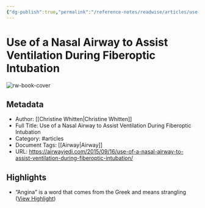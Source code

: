 ```yaml
---
{"dg-publish":true,"permalink":"/reference-notes/readwise/articles/use-of-a-nasal-airway-to-assist-ventilation-during-fiberoptic-intubation/"}
---
```


# Use of a Nasal Airway to Assist Ventilation During Fiberoptic Intubation

![rw-book-cover](https://i0.wp.com/airwayjedi.com/wp-content/uploads/2018/07/Fig6a_nasal-airway.jpg?fit=1619%2C633&ssl=1)

## Metadata
- Author: [[Christine Whitten\|Christine Whitten]]
- Full Title: Use of a Nasal Airway to Assist Ventilation During Fiberoptic Intubation
- Category: #articles
- Document Tags: [[Airway\|Airway]] 
- URL: https://airwayjedi.com/2015/09/16/use-of-a-nasal-airway-to-assist-ventilation-during-fiberoptic-intubation/

## Highlights
- “Angina” is a word that comes from the Greek and means strangling ([View Highlight](https://read.readwise.io/read/01gsd8ht82sq8ezv8w9q2s0ah6))
